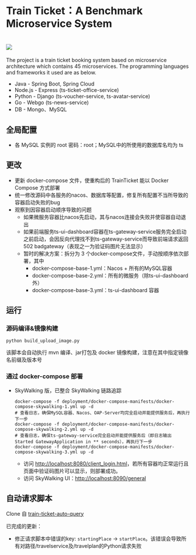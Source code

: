 
# Train Ticket：A Benchmark Microservice System
# <img src="./image/logo.png">
The project is a train ticket booking system based on microservice architecture which contains 45 microservices. The programming languages and frameworks it used are as below.
- Java - Spring Boot, Spring Cloud
- Node.js - Express (ts-ticket-office-service)
- Python - Django (ts-voucher-service, ts-avatar-service)
- Go - Webgo (ts-news-service)
- DB - Mongo、MySQL

## 全局配置
- 各 MySQL 实例的 root 密码：root；MySQL中的所使用的数据库名均为 ts


## 更改
- 更新 docker-compose 文件，使重构后的 TrainTicket 能以 Docker Compose 方式部署
- 统一修改源码中各服务的nacos、数据库等配置，修复所有配置不当所导致的容器启动失败的bug
- 观察到因容器启动顺序导致的问题
    - 如果微服务容器比nacos先启动，其与nacos连接会失败并使容器自动退出
    - 如果前端服务ts-ui-dashboard容器在ts-gateway-service服务完全启动之前启动，会因反向代理找不到ts-gateway-service而导致前端请求返回 502 badgateway（表现之一为验证码图片无法显示）
    - 暂时的解决方案：拆分为 3 个docker-compose文件，手动按顺序依次部署，其中
        - docker-compose-base-1.yml：Nacos + 所有的MySQL容器
        - docker-compose-base-2.yml：所有的微服务（除ts-ui-dashboard外）
        - docker-compose-base-3.yml：ts-ui-dashboard 容器

## 运行
### 源码编译&镜像构建
```shell
python build_upload_image.py
```
该脚本会自动执行 mvn 编译、jar打包及 docker 镜像构建，注意在其中指定镜像名前缀及版本号
### 通过 docker-compose 部署
- SkyWalking 版，已整合 SkyWalking 链路追踪
    ```shell
    docker-compose -f deployment/docker-compose-manifests/docker-compose-skywalking-1.yml up -d
    # 查看日志，确保MySQL容器、Nacos、OAP-Server均完全启动并能提供服务后，再执行下一步
    docker-compose -f deployment/docker-compose-manifests/docker-compose-skywalking-2.yml up -d
    # 查看日志，确保ts-gateway-service完全启动并能提供服务后（即日志输出 Started GatewayApplication in ** seconds），再执行下一步
    docker-compose -f deployment/docker-compose-manifests/docker-compose-skywalking-3.yml up -d
    ```
    - 访问 [http://localhost:8080/client_login.html](http://localhost:8080/client_login.html)，若所有容器均正常运行且页面中验证码图片可以显示，则部署成功。
    - 访问 SkyWalking UI：[http://localhost:8090/general](http://localhost:8090/general)

## 自动请求脚本
Clone 自 [train-ticket-auto-query](https://github.com/FudanSELab/train-ticket-auto-query)

已完成的更新：
- 修正请求脚本中错误的key: `startingPlace` → `startPlace`。该错误会导致所有对路径/travelservice及/travelplan的Python请求失败